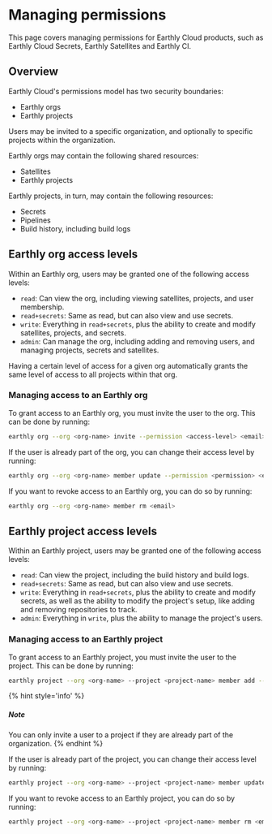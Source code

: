 # Managing permissions

This page covers managing permissions for Earthly Cloud products, such as Earthly Cloud Secrets, Earthly Satellites and Earthly CI.

## Overview

Earthly Cloud's permissions model has two security boundaries:

* Earthly orgs
* Earthly projects

Users may be invited to a specific organization, and optionally to specific projects within the organization.

Earthly orgs may contain the following shared resources:

* Satellites
* Earthly projects

Earthly projects, in turn, may contain the following resources:

* Secrets
* Pipelines
* Build history, including build logs

## Earthly org access levels

Within an Earthly org, users may be granted one of the following access levels:

* `read`: Can view the org, including viewing satellites, projects, and user membership.
* `read+secrets`: Same as read, but can also view and use secrets.
* `write`: Everything in `read+secrets`, plus the ability to create and modify satellites, projects, and secrets.
* `admin`: Can manage the org, including adding and removing users, and managing projects, secrets and satellites.

Having a certain level of access for a given org automatically grants the same level of access to all projects within that org.

### Managing access to an Earthly org

To grant access to an Earthly org, you must invite the user to the org. This can be done by running:

```bash
earthly org --org <org-name> invite --permission <access-level> <email>
```

If the user is already part of the org, you can change their access level by running:

```bash
earthly org --org <org-name> member update --permission <permission> <email>
```

If you want to revoke access to an Earthly org, you can do so by running:

```bash
earthly org --org <org-name> member rm <email>
```

## Earthly project access levels

Within an Earthly project, users may be granted one of the following access levels:

* `read`: Can view the project, including the build history and build logs.
* `read+secrets`: Same as read, but can also view and use secrets.
* `write`: Everything in `read+secrets`, plus the ability to create and modify secrets, as well as the ability to modify the project's setup, like adding and removing repositories to track.
* `admin`: Everything in `write`, plus the ability to manage the project's users.

### Managing access to an Earthly project

To grant access to an Earthly project, you must invite the user to the project. This can be done by running:

```bash
earthly project --org <org-name> --project <project-name> member add --permission <access-level> <email>
```

{% hint style='info' %}
##### Note
You can only invite a user to a project if they are already part of the organization.
{% endhint %}

If the user is already part of the project, you can change their access level by running:

```bash
earthly project --org <org-name> --project <project-name> member update --permission <permission> <email>
```

If you want to revoke access to an Earthly project, you can do so by running:

```bash
earthly project --org <org-name> --project <project-name> member rm <email>
```
